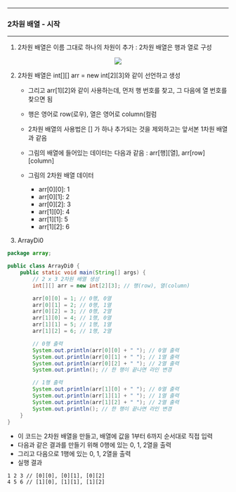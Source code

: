 -----
### 2차원 배열 - 시작
-----
1. 2차원 배열은 이름 그대로 하나의 차원이 추가 : 2차원 배열은 행과 열로 구성
<div align="center">
<img src="https://github.com/user-attachments/assets/2d91681a-c586-4b9f-b9a3-931c01b85895">
</div>

2. 2차원 배열은 int[][] arr = new int[2][3]와 같이 선언하고 생성
   - 그리고 arr[1][2]와 같이 사용하는데, 먼저 행 번호를 찾고, 그 다음에 열 번호를 찾으면 됨
   - 행은 영어로 row(로우), 열은 영어로 column(컬럼
   - 2차원 배열의 사용법은 [] 가 하나 추가되는 것을 제외하고는 앞서본 1차원 배열과 같음
   - 그림의 배열에 들어있는 데이터는 다음과 같음 : arr[행][열], arr[row][column]

   - 그림의 2차원 배열 데이터
      + arr[0][0]: 1
      + arr[0][1]: 2
      + arr[0][2]: 3
      + arr[1][0]: 4
      + arr[1][1]: 5
      + arr[1][2]: 6

3. ArrayDi0
```java
package array;

public class ArrayDi0 {
    public static void main(String[] args) {
        // 2 x 3 2차원 배열 생성
        int[][] arr = new int[2][3]; // 행(row), 열(column)

        arr[0][0] = 1; // 0행, 0열
        arr[0][1] = 2; // 0행, 1열
        arr[0][2] = 3; // 0행, 2열
        arr[1][0] = 4; // 1행, 0열
        arr[1][1] = 5; // 1행, 1열
        arr[1][2] = 6; // 1행, 2열

        // 0행 출력
        System.out.println(arr[0][0] + " "); // 0열 출력
        System.out.println(arr[0][1] + " "); // 1열 출력
        System.out.println(arr[0][2] + " "); // 2열 출력
        System.out.println(); // 한 행이 끝나면 라인 변경

        // 1행 출력
        System.out.println(arr[1][0] + " "); // 0열 출력
        System.out.println(arr[1][1] + " "); // 1열 출력
        System.out.println(arr[1][2] + " "); // 2열 출력
        System.out.println(); // 한 행이 끝나면 라인 변경
    }
}
```
   - 이 코드는 2차원 배열을 만들고, 배열에 값을 1부터 6까지 순서대로 직접 입력
   - 다음과 같은 결과를 만들기 위해 0행에 있는 0, 1, 2열을 출력
   - 그리고 다음으로 1행에 있는 0, 1, 2열을 출력
   - 실행 결과
```
1 2 3 // [0][0], [0][1], [0][2]
4 5 6 // [1][0], [1][1], [1][2]
```
